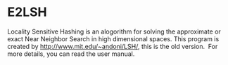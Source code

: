 # E2LSH
  
  Locality Sensitive Hashing is an alogorithm for solving the approximate or exact Near Neighbor Search in high dimensional spaces.
  This program is created by http://www.mit.edu/~andoni/LSH/, this is the old version.
  For more details, you can read the user manual.
  
